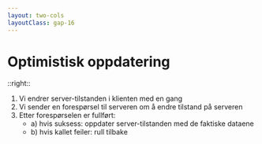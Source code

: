 ```yaml
---
layout: two-cols
layoutClass: gap-16
---
```


# Optimistisk oppdatering

<FormOptimistic />

::right::

<ol>
  <v-click><li>Vi endrer server-tilstanden i klienten med en gang</li></v-click>
  <v-click><li>Vi sender en forespørsel til serveren om å endre tilstand på serveren</li></v-click>
  <v-click>
    <li>Etter forespørselen er fullført: 
      <ul>
        <li>a) hvis suksess: oppdater server-tilstanden med de faktiske dataene</li>
        <li>b) hvis kallet feiler: rull tilbake</li>
      </ul>
    </li>
  </v-click>
</ol>

<!--

Så servertilstanden er asynkron. Vi må vente på at forespørselen vår går fra klienten, gjør noe på serveren, og så får vi tilbake et svar. Men for å gjøre brukeropplevelsen snappy, kan vi bruke optimistisk oppdatering.

Det består av 3 steg:

[click] Server-tilstanden i klienten endres umiddelbart, for å vise endring til brukeren. Husk også gammel tilstand, tilfelle feil skjer og tilstand rulles tilbake

[click] Et kall gjøres til serveren for å lagre tilstand til server

[click] Etter API-kallet fullføres: a) Hvis kallet var vellykket, oppdater klientens server-tilstand med den nye server-tilstanden. b) Hvis kallet feiler, rull tilbake til gammel tilstand

(demonstrer suksess og feil: skriv inn epost test@test.no og trykk opprett. Suksess så feil)

-->
